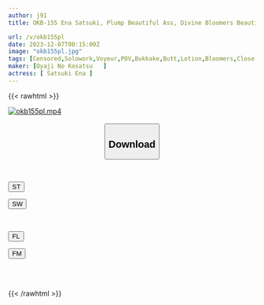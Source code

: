 ```yaml
---
author: j91
title: OKB-155 Ena Satsuki, Plump Beautiful Ass, Divine Bloomers Beautiful Girls And Chubby Girls Are Dressed In Tight Bloomers And Gym Clothes, And Super Close-up Shots Of Their Hairy Buns And Slimy Crackles Are Visible Right Down To Their Pores! In Addition, Full Clothed Fetish AV For Bloomers Lovers Such As Buttjob, Clothed Urination, Bloomers Bukkake, Etc.

url: /v/okb155pl
date: 2023-12-07T00:15:00Z
image: "okb155pl.jpg"
tags: [Censored,Solowork,Voyeur,POV,Bukkake,Butt,Lotion,Bloomers,Close Up	 ]
maker: [Oyaji No Kosatsu   ]
actress: [ Satsuki Ena ]
---
```



{{< rawhtml >}}

<div class="video" data-videoid="jvv76dzRaqhzjqo">
    <a href="javascript:;">
        <img src="/v/okb155pl/okb155pl.jpg" width="WIDTH" height="HEIGHT" alt="okb155pl.mp4" loading="lazy">
    </a>
</div>

<script type="text/javascript" src="https://j91.asia/asset/on-demand-st.js"></script>

<br>
  <link rel="stylesheet" href="https://j91.asia/asset/bs5.css">
  
  <center>
  <button class="btn btn-primary" type="button" data-bs-toggle="collapse" data-bs-target=".multi-collapse" aria-expanded="false" aria-controls="multiCollapseExample1 multiCollapseExample2"><h2>Download</h2></button></center>
</p>
<div class="row">
  <div class="col">
    <div class="collapse multi-collapse" id="multiCollapseExample1">
      <div class="card card-body">
	      	      <br>
<div class="buttons">  
<p><a href="https://streamtape.to/v/jvv76dzRaqhzjqo" target="_blank"><button class="btn-hover color-3"><i class="fa fa-download"></i> ST</button></a></p>
<p><a href="https://flaswish.com/lu9zhgbxws42" target="_blank"><button class="btn-hover color-2"><i class="fa fa-download"></i> SW</button></a></p></div>
    </div>
  </div>
</div>
  <div class="col">
    <div class="collapse multi-collapse" id="multiCollapseExample2">
      <div class="card card-body">
	      <br>
<div class="buttons">
<p><a href="https://filelions.site/f/02qeg1r5l0qm" target="_blank"><button class="btn-hover color-9"><i class="fa fa-download"></i> FL</button></a></p>
<p><a href="https://filemoon.sx/d/ggjf0yo0pxi8" target="_blank"><button class="btn-hover color-8"><i class="fa fa-download"></i> FM</button></a></p></div>
<br><br>
      </div>
    </div>
  </div>
</div>

{{< /rawhtml >}}